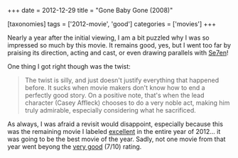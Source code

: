 +++
date = 2012-12-29
title = "Gone Baby Gone (2008)"

[taxonomies]
tags = ['2012-movie', 'good']
categories = ['movies']
+++

Nearly a year after the initial viewing, I am a bit puzzled why I was so
impressed so much by this movie. It remains good, yes, but I went too
far by praising its direction, acting and cast, or even drawing
parallels with [Se7en]!

One thing I got right though was the twist:

> The twist is silly, and just doesn't justify everything that happened
> before. It sucks when movie makers don't know how to end a perfectly
> good story. On a positive note, that's when the lead character (Casey
> Affleck) chooses to do a very noble act, making him truly admirable,
> especially considering what he sacrificed.

As always, I was afraid a revisit would disappoint, especially because
this was the remaining movie I labeled [excellent] in the entire year of
2012... it was going to be the best movie of the year. Sadly, not one
movie from that year went beyong the [very good] (7/10) rating.

  [Se7en]: http://tshepang.net/se7en-1995
  [excellent]: http://tshepang.net/tags/excellent
  [very good]: http://tshepang.net/tags/good
